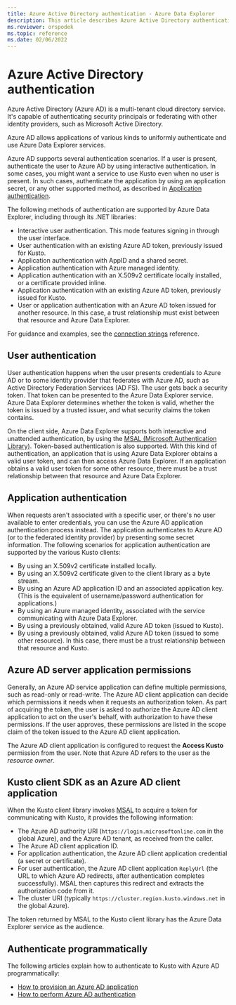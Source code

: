 ```yaml
---
title: Azure Active Directory authentication - Azure Data Explorer
description: This article describes Azure Active Directory authentication in Azure Data Explorer.
ms.reviewer: orspodek
ms.topic: reference
ms.date: 02/06/2022
---
```

# Azure Active Directory authentication

Azure Active Directory (Azure AD) is a multi-tenant cloud directory service. It's capable of authenticating security principals or federating with other identity providers, such as Microsoft Active Directory.

Azure AD allows applications of various kinds to uniformly authenticate and use Azure Data Explorer services.

Azure AD supports several authentication scenarios. If a user is present, authenticate the user to Azure AD by using interactive authentication. In some cases, you might want a service to use Kusto even when no user is present. In such cases, authenticate the application by using an application secret, or any other supported method, as described in [Application authentication](#application-authentication).

The following methods of authentication are supported by Azure Data Explorer, including through its .NET libraries:

* Interactive user authentication. This mode features signing in through the user interface.
* User authentication with an existing Azure AD token, previously issued for Kusto.
* Application authentication with AppID and a shared secret.
* Application authentication with Azure managed identity.
* Application authentication with an X.509v2 certificate locally installed, or a certificate provided inline.
* Application authentication with an existing Azure AD token, previously issued for Kusto.
* User or application authentication with an Azure AD token issued for another resource. In this case, a trust relationship must exist between that resource and Azure Data Explorer.

For guidance and examples, see the [connection strings](../../api/connection-strings/kusto.md) reference.

## User authentication

User authentication happens when the user presents credentials to Azure AD or to some identity provider that federates with Azure AD, such as Active Directory Federation Services (AD FS). The user gets back a security token. That token can be presented to the Azure Data Explorer service. Azure Data Explorer determines whether the token is valid, whether the token is issued by a trusted issuer, and what security claims the token contains.

On the client side, Azure Data Explorer supports both interactive and unattended authentication, by using the [MSAL (Microsoft Authentication Library)](/azure/active-directory/develop/msal-overview). Token-based authentication is also supported. With this kind of authentication, an application that is using Azure Data Explorer obtains a valid user token, and can then access Azure Data Explorer. If an application obtains a valid user token for some other resource, there must be a trust relationship between that resource and Azure Data Explorer.

## Application authentication

When requests aren't associated with a specific user, or there's no user available to enter
credentials, you can use the Azure AD application authentication process instead. The application authenticates to Azure AD (or to the federated identity provider) by presenting some secret information. The following scenarios for application authentication are supported by the various Kusto clients:

* By using an X.509v2 certificate installed locally.
* By using an X.509v2 certificate given to the client library as a byte stream.
* By using an Azure AD application ID and an associated application key. (This is the equivalent of username/password authentication for applications.)
* By using an Azure managed identity, associated with the service communicating with Azure Data Explorer.
* By using a previously obtained, valid Azure AD token (issued to Kusto).
* By using a previously obtained, valid Azure AD token (issued to some other resource). In this case, there must be a trust relationship between that resource and Kusto.

## Azure AD server application permissions

Generally, an Azure AD service application can define multiple permissions, such as read-only or read-write. The Azure AD client application can decide which permissions it needs when it requests an authorization token. As part of acquiring the token, the user is asked to authorize the Azure AD client application to act on the user's behalf, with authorization to have these permissions. If the user approves, these permissions are listed in the scope claim of the token issued to the Azure AD client application.

The Azure AD client application is configured to request the **Access Kusto** permission
from the user. Note that Azure AD refers to the user as the *resource owner*.

## Kusto client SDK as an Azure AD client application

When the Kusto client library invokes [MSAL](/azure/active-directory/develop/msal-overview)
to acquire a token for communicating with Kusto, it provides the following information:

- The Azure AD authority URI (`https://login.microsoftonline.com` in the global Azure), and the Azure AD tenant, as received from the caller.
- The Azure AD client application ID.
- For application authentication, the Azure AD client application credential (a secret or certificate).
- For user authentication, the Azure AD client application `ReplyUrl` (the URL to which Azure AD redirects, after authentication completes successfully). MSAL then captures this redirect and extracts the authorization code from it.
- The cluster URI (typically `https://cluster.region.kusto.windows.net` in the global Azure).

The token returned by MSAL to the Kusto client library has the Azure Data Explorer service as the audience.

## Authenticate programmatically

The following articles explain how to authenticate to Kusto with Azure AD programmatically:

* [How to provision an Azure AD application](../../../provision-azure-ad-app.md)
* [How to perform Azure AD authentication](how-to-authenticate-with-aad.md)
